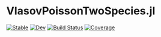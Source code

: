 # VlasovPoissonTwoSpecies.jl

[![Stable](https://img.shields.io/badge/docs-stable-blue.svg)](https://juliavlasov.github.io/VlasovPoissonTwoSpecies.jl/stable/)
[![Dev](https://img.shields.io/badge/docs-dev-blue.svg)](https://juliavlasov.github.io/VlasovPoissonTwoSpecies.jl/dev/)
[![Build Status](https://github.com/juliavlasov/VlasovPoissonTwoSpecies.jl/actions/workflows/CI.yml/badge.svg?branch=main)](https://github.com/juliavlasov/VlasovPoissonTwoSpecies.jl/actions/workflows/CI.yml?query=branch%3Amain)
[![Coverage](https://codecov.io/gh/juliavlasov/VlasovPoissonTwoSpecies.jl/branch/main/graph/badge.svg)](https://codecov.io/gh/juliavlasov/VlasovPoissonTwoSpecies.jl)
